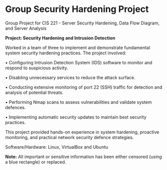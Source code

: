 # Group Security Hardening Project
Group Project for CIS 221 - Server Security Hardening, Data Flow Diagram, and Server Analysis

**Project: Security Hardening and Intrusion Detection**

Worked in a team of three to implement and demonstrate fundamental system security hardening practices. The project involved:

•	Configuring Intrusion Detection System (IDS) software to monitor and respond to suspicious activity.

•	Disabling unnecessary services to reduce the attack surface.

•	Conducting extensive monitoring of port 22 (SSH) traffic for detection and analysis of potential threats.

•	Performing Nmap scans to assess vulnerabilities and validate system defences.

•	Implementing automatic security updates to maintain best security practices.

This project provided hands-on experience in system hardening, proactive monitoring, and practical network security defence strategies.

Software/Hardware: Linux, VirtualBox and Ubuntu

**Note:** All important or sensitive information has been either censored (using a blue rectangle) or replaced. 

